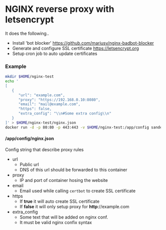 # NGINX reverse proxy with letsencrypt
It does the following..

* Install 'bot blocker' https://github.com/mariusv/nginx-badbot-blocker
* Generate and configure SSL certificate https://letsencrypt.org
* Setup cron job to auto update certificates

### Example
```bash
mkdir $HOME/nginx-test
echo '
[
   {
      "url": "example.com",
      "proxy": "https://192.168.0.10:8080",
      "email": "mail@example.com",
      "https": false,
      "extra_config": "\\n#Some extra config\\n"
   }
]' > $HOME/nginx-test/nginx.json
docker run -d -p 80:80 -p 443:443 -v $HOME/nginx-test:/app/config sandeshshrestha/nginx-letsencrypt
```

#### /app/config/nginx.json
Config string that describe proxy rules
 - url
   - Public url
   - DNS of this url should be forwarded to this container
 - proxy
   - IP and port of container hosing the website
 - email
   - Email used while calling `certbot` to create SSL certificate
 - https
   - If **true** it will auto create SSL certificate
   - If **false** it will only setup proxy for **http**://example.com
 - extra_config
   - Some text that will be added on nginx conf.
   - It must be valid nginx confix syntax
